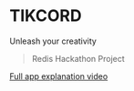# TIKCORD
Unleash your creativity

> Redis Hackathon Project

<a href="https://youtu.be/dQw4w9WgXcQ">
Full app explanation video
</a>